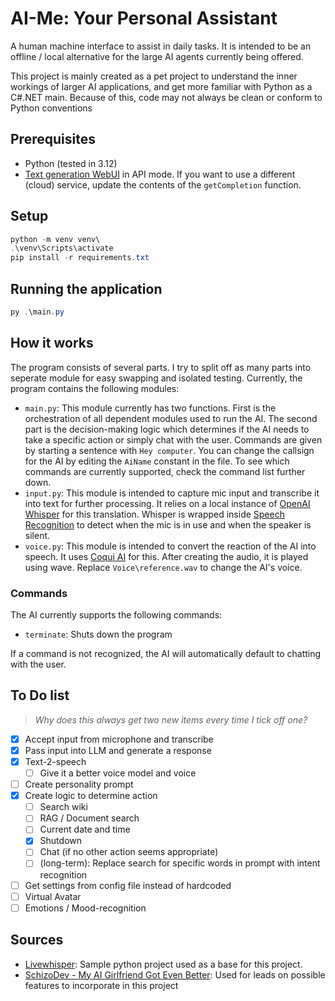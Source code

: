 # AI-Me: Your Personal Assistant
A human machine interface to assist in daily tasks. It is intended to be an offline / local alternative for the large AI agents currently being offered.

This project is mainly created as a pet project to understand the inner workings of larger AI applications, and get more familiar with Python as a C#.NET main. Because of this, code may not always be clean or conform to Python conventions

## Prerequisites
- Python (tested in 3.12)
- [Text generation WebUI](https://github.com/oobabooga/text-generation-webui/) in API mode. If you want to use a different (cloud) service, update the contents of the `getCompletion` function.

## Setup
```powershell
python -m venv venv\
.\venv\Scripts\activate
pip install -r requirements.txt
```

## Running the application
```powershell
py .\main.py
```

## How it works
The program consists of several parts. I try to split off as many parts into seperate module for easy swapping and isolated testing. Currently, the program contains the following modules:

- `main.py`: This module currently has two functions. First is the orchestration of all dependent modules used to run the AI. The second part is the decision-making logic which determines if the AI needs to take a specific action or simply chat with the user. Commands are given by starting a sentence with `Hey computer`. You can change the callsign for the AI by editing the `AiName` constant in the file. To see which commands are currently supported, check the command list further down.
- `input.py`: This module is intended to capture mic input and transcribe it into text for further processing. It relies on a local instance of [OpenAI Whisper](https://github.com/openai/whisper) for this translation. Whisper is wrapped inside [Speech Recognition](https://github.com/Uberi/speech_recognition/) to detect when the mic is in use and when the speaker is silent.
- `voice.py`: This module is intended to convert the reaction of the AI into speech. It uses [Coqui AI](https://github.com/idiap/coqui-ai-TTS) for this. After creating the audio, it is played using wave. Replace `Voice\reference.wav` to change the AI's voice.

### Commands
The AI currently supports the following commands:
- `terminate`: Shuts down the program

If a command is not recognized, the AI will automatically default to chatting with the user.

## To Do list
>*Why does this always get two new items every time I tick off one?*
- [x] Accept input from microphone and transcribe
- [x] Pass input into LLM and generate a response
- [x] Text-2-speech
  - [ ] Give it a better voice model and voice
- [ ] Create personality prompt
- [x] Create logic to determine action
  - [ ] Search wiki
  - [ ] RAG / Document search
  - [ ] Current date and time
  - [x] Shutdown
  - [ ] Chat (if no other action seems appropriate)
  - [ ] (long-term): Replace search for specific words in prompt with intent recognition
- [ ] Get settings from config file instead of hardcoded
- [ ] Virtual Avatar
- [ ] Emotions / Mood-recognition

## Sources
- [Livewhisper](https://github.com/Nikorasu/LiveWhisper): Sample python project used as a base for this project.
- [SchizoDev - My AI Girlfriend Got Even Better](https://www.youtube.com/watch?v=g0KMPpakuJc&ab_channel=SchizoDev): Used for leads on possible features to incorporate in this project